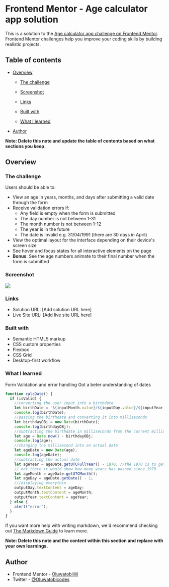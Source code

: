 # Frontend Mentor - Age calculator app solution

This is a solution to the [Age calculator app challenge on Frontend Mentor](https://www.frontendmentor.io/challenges/age-calculator-app-dF9DFFpj-Q). Frontend Mentor challenges help you improve your coding skills by building realistic projects.

## Table of contents

- [Overview](#overview)

  - [The challenge](#the-challenge)
  - [Screenshot](#screenshot)
  - [Links](#links)

  - [Built with](#built-with)
  - [What I learned](#what-i-learned)

- [Author](#author)

**Note: Delete this note and update the table of contents based on what sections you keep.**

## Overview

### The challenge

Users should be able to:

- View an age in years, months, and days after submitting a valid date through the form
- Receive validation errors if:
  - Any field is empty when the form is submitted
  - The day number is not between 1-31
  - The month number is not between 1-12
  - The year is in the future
  - The date is invalid e.g. 31/04/1991 (there are 30 days in April)
- View the optimal layout for the interface depending on their device's screen size
- See hover and focus states for all interactive elements on the page
- **Bonus**: See the age numbers animate to their final number when the form is submitted

### Screenshot

![](./screenshot.jpg)

### Links

- Solution URL: [Add solution URL here]
- Live Site URL: [Add live site URL here]

### Built with

- Semantic HTML5 markup
- CSS custom properties
- Flexbox
- CSS Grid
- Desktop-first workflow

### What I learned

Form Validation and error handling
Got a beter understanding of dates

```js
function calcDate() {
  if (isValid) {
    //converting the user input into a birthdate
    let birthDate = `${inputMonth.value}/${inputDay.value}/${inputYear.value}`;
    console.log(birthDate);
    //passing the birthdate and converting it into milliseconds
    let birthdayOBj = new Date(birthDate);
    console.log(birthdayOBj);
    //subtracting the birthdate in milliseconds from the current millisecond
    let age = Date.now() - birthdayOBj;
    console.log(age);
    //changing the millisecond into an actual date
    let ageDate = new Date(age);
    console.log(ageDate);
    //subtracting the actual date
    let ageYear = ageDate.getUTCFullYear() - 1970; //the 1970 is to get the actual age of the perosn if it is
    // not there it would show how many years has passed since 1970
    let ageMonth = ageDate.getUTCMonth();
    let ageDay = ageDate.getDate() - 1;
    ///displaying everythin
    outputDay.textContent = ageDay;
    outputMonth.textContent = ageMonth;
    outputYear.textContent = ageYear;
  } else {
    alert("error");
  }
}
```

If you want more help with writing markdown, we'd recommend checking out [The Markdown Guide](https://www.markdownguide.org/) to learn more.

**Note: Delete this note and the content within this section and replace with your own learnings.**

## Author

- Frontend Mentor - [Oluwatobiiiiii](https://www.frontendmentor.io/profile/Oluwatobiiiiii)
- Twitter - [@Oluwatobicodes](https://twitter.com/Oluwatobicodes?t=eq1K7J7NM0g61KL-M178sA&s=09)
